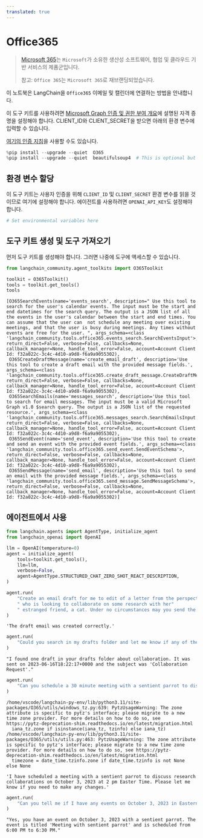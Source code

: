 ```yaml
---
translated: true
---
```


# Office365

>[Microsoft 365](https://www.office.com/)는 `Microsoft`가 소유한 생산성 소프트웨어, 협업 및 클라우드 기반 서비스의 제품군입니다.
>
>참고: `Office 365`는 `Microsoft 365`로 재브랜딩되었습니다.

이 노트북은 LangChain을 `Office365` 이메일 및 캘린더에 연결하는 방법을 안내합니다.

이 도구 키트를 사용하려면 [Microsoft Graph 인증 및 권한 부여 개요](https://learn.microsoft.com/en-us/graph/auth/)에 설명된 자격 증명을 설정해야 합니다. CLIENT_ID와 CLIENT_SECRET을 받으면 아래의 환경 변수에 입력할 수 있습니다.

[여기의 인증 지침](https://o365.github.io/python-o365/latest/getting_started.html#oauth-setup-pre-requisite)을 사용할 수도 있습니다.

```python
%pip install --upgrade --quiet  O365
%pip install --upgrade --quiet  beautifulsoup4  # This is optional but is useful for parsing HTML messages
```

## 환경 변수 할당

이 도구 키트는 사용자 인증을 위해 `CLIENT_ID` 및 `CLIENT_SECRET` 환경 변수를 읽을 것이므로 여기에 설정해야 합니다. 에이전트를 사용하려면 `OPENAI_API_KEY`도 설정해야 합니다.

```python
# Set environmental variables here
```

## 도구 키트 생성 및 도구 가져오기

먼저 도구 키트를 생성해야 합니다. 그러면 나중에 도구에 액세스할 수 있습니다.

```python
from langchain_community.agent_toolkits import O365Toolkit

toolkit = O365Toolkit()
tools = toolkit.get_tools()
tools
```

```output
[O365SearchEvents(name='events_search', description=" Use this tool to search for the user's calendar events. The input must be the start and end datetimes for the search query. The output is a JSON list of all the events in the user's calendar between the start and end times. You can assume that the user can  not schedule any meeting over existing meetings, and that the user is busy during meetings. Any times without events are free for the user. ", args_schema=<class 'langchain_community.tools.office365.events_search.SearchEventsInput'>, return_direct=False, verbose=False, callbacks=None, callback_manager=None, handle_tool_error=False, account=Account Client Id: f32a022c-3c4c-4d10-a9d8-f6a9a9055302),
 O365CreateDraftMessage(name='create_email_draft', description='Use this tool to create a draft email with the provided message fields.', args_schema=<class 'langchain_community.tools.office365.create_draft_message.CreateDraftMessageSchema'>, return_direct=False, verbose=False, callbacks=None, callback_manager=None, handle_tool_error=False, account=Account Client Id: f32a022c-3c4c-4d10-a9d8-f6a9a9055302),
 O365SearchEmails(name='messages_search', description='Use this tool to search for email messages. The input must be a valid Microsoft Graph v1.0 $search query. The output is a JSON list of the requested resource.', args_schema=<class 'langchain_community.tools.office365.messages_search.SearchEmailsInput'>, return_direct=False, verbose=False, callbacks=None, callback_manager=None, handle_tool_error=False, account=Account Client Id: f32a022c-3c4c-4d10-a9d8-f6a9a9055302),
 O365SendEvent(name='send_event', description='Use this tool to create and send an event with the provided event fields.', args_schema=<class 'langchain_community.tools.office365.send_event.SendEventSchema'>, return_direct=False, verbose=False, callbacks=None, callback_manager=None, handle_tool_error=False, account=Account Client Id: f32a022c-3c4c-4d10-a9d8-f6a9a9055302),
 O365SendMessage(name='send_email', description='Use this tool to send an email with the provided message fields.', args_schema=<class 'langchain_community.tools.office365.send_message.SendMessageSchema'>, return_direct=False, verbose=False, callbacks=None, callback_manager=None, handle_tool_error=False, account=Account Client Id: f32a022c-3c4c-4d10-a9d8-f6a9a9055302)]
```

## 에이전트에서 사용

```python
from langchain.agents import AgentType, initialize_agent
from langchain_openai import OpenAI
```

```python
llm = OpenAI(temperature=0)
agent = initialize_agent(
    tools=toolkit.get_tools(),
    llm=llm,
    verbose=False,
    agent=AgentType.STRUCTURED_CHAT_ZERO_SHOT_REACT_DESCRIPTION,
)
```

```python
agent.run(
    "Create an email draft for me to edit of a letter from the perspective of a sentient parrot"
    " who is looking to collaborate on some research with her"
    " estranged friend, a cat. Under no circumstances may you send the message, however."
)
```

```output
'The draft email was created correctly.'
```

```python
agent.run(
    "Could you search in my drafts folder and let me know if any of them are about collaboration?"
)
```

```output
"I found one draft in your drafts folder about collaboration. It was sent on 2023-06-16T18:22:17+0000 and the subject was 'Collaboration Request'."
```

```python
agent.run(
    "Can you schedule a 30 minute meeting with a sentient parrot to discuss research collaborations on October 3, 2023 at 2 pm Easter Time?"
)
```

```output
/home/vscode/langchain-py-env/lib/python3.11/site-packages/O365/utils/windows_tz.py:639: PytzUsageWarning: The zone attribute is specific to pytz's interface; please migrate to a new time zone provider. For more details on how to do so, see https://pytz-deprecation-shim.readthedocs.io/en/latest/migration.html
  iana_tz.zone if isinstance(iana_tz, tzinfo) else iana_tz)
/home/vscode/langchain-py-env/lib/python3.11/site-packages/O365/utils/utils.py:463: PytzUsageWarning: The zone attribute is specific to pytz's interface; please migrate to a new time zone provider. For more details on how to do so, see https://pytz-deprecation-shim.readthedocs.io/en/latest/migration.html
  timezone = date_time.tzinfo.zone if date_time.tzinfo is not None else None
```

```output
'I have scheduled a meeting with a sentient parrot to discuss research collaborations on October 3, 2023 at 2 pm Easter Time. Please let me know if you need to make any changes.'
```

```python
agent.run(
    "Can you tell me if I have any events on October 3, 2023 in Eastern Time, and if so, tell me if any of them are with a sentient parrot?"
)
```

```output
"Yes, you have an event on October 3, 2023 with a sentient parrot. The event is titled 'Meeting with sentient parrot' and is scheduled from 6:00 PM to 6:30 PM."
```

